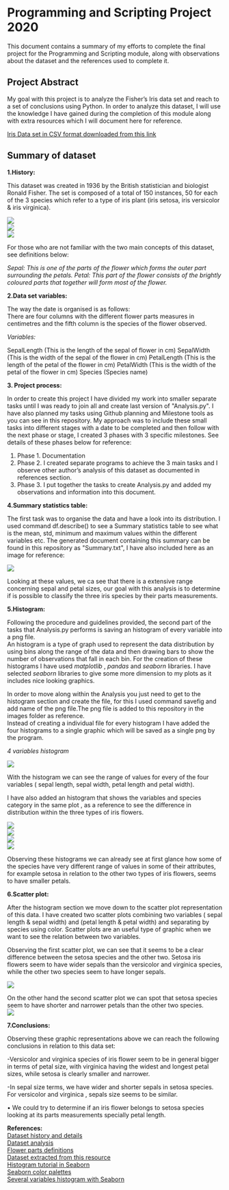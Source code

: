 

# Programming and Scripting Project 2020 

This document contains a summary of my efforts to complete the final project for the Programming and Scripting module, along with observations  about the dataset and the references used to complete it. 

## Project Abstract 

My goal with this project is to analyze the Fisher’s Iris data set and reach to a set of conclusions using Python. In order to analyze this dataset, I will use the knowledge I have gained during the completion of this module along with extra resources which I will document here for reference.  

[Iris Data set in CSV format downloaded from this link](https://gist.github.com/netj/8836201)  

## Summary of dataset  

**1.History:**

This dataset was created in 1936 by the British statistician and biologist Ronald Fisher.
The set is composed of a total of 150 instances, 50 for each of the 3 species which refer to a type of iris plant (iris setosa, iris versicolor & iris virginica). 

![](images/irissetosa.jpg)  
![](images/irisversicolor.jpg)  
![](images/irisvirginica.jpg)  



For those who are not familiar with the two main concepts of this dataset, see definitions below:

*Sepal: This is one of the parts of the flower which forms the outer part surrounding the petals.*
*Petal: This part of the flower consists of the brightly coloured parts that together will form most of the flower.* 

**2.Data set variables:** 

The way the date is organised is as follows:  
There are four columns with the different flower parts measures in centimetres and the fifth column is the species of the flower observed.
 
*Variables:*  

SepalLength (This is the length of the sepal of flower in cm)
SepalWidth (This is the width of the sepal of the flower in cm)
PetalLength (This is the length of the petal of the flower in cm)
PetalWidth (This is the width of the petal of the flower in cm)
Species (Species name)

**3. Project process:**    

In order to create this project I have divided my work into smaller separate tasks until I was ready to join all and create last version of "Analysis.py". I have also planned my tasks using Github planning and Milestone tools as you can see in this repository.
My approach was to include these small tasks into different stages with a date to be completed and then follow with the next phase or stage, I created 3 phases with 3 specific milestones. See details of these phases below for reference:  

1.	Phase 1. Documentation  
2.	Phase 2. I created separate programs to achieve the 3 main tasks and I observe other author’s analysis of this dataset as documented in references section.    
3.	Phase 3. I put together the tasks to create Analysis.py and added my observations and information into this document.  

**4.Summary statistics table:**  

The first task was to organise the data and have a look into its distribution. I used command df.describe() to see a Summary statistics table to see what is the mean, std, minimum and maximum values within the different variables etc. The generated document containing this summary can be found in this repository as "Summary.txt", I have also included here as an image for reference:  

![](images/statisticstable.JPG)  
 
Looking at these values, we ca see that there is a extensive range concerning sepal and petal sizes, our goal with this analysis is to determine if is possible to classify the three iris species by their parts measurements.


**5.Histogram:**  

Following the procedure and guidelines provided, the second part of the tasks that Analysis.py performs is saving an histogram of every variable into a png file.  
An histogram is a type of graph used to represent the data distribution by using bins along the range of the data and then drawing bars to show the number of observations that fall in each bin. For the creation of these histograms I have used *matplotlib* , *pandas* and *seaborn* libraries. I have selected *seaborn* libraries to give some more dimension to my plots as it includes nice looking graphics.  

In order to move along within the Analysis you just need to get to the histogram section and create the file, for this I used command savefig and add name of the png file.The png file is added to this repository in the images folder as reference.  
Instead of creating a individual file for every histogram I have added the four histograms to a single graphic which will be saved as a single png by the program.

*4 variables histogram*

![](images/Histogram.png)  

 
With the histogram we can see the range of values for every of the four variables ( sepal length, sepal width, petal length and petal width).  

I have also added an histogram that shows the variables and species category in the same plot , as a reference to see the difference in distribution within the three types of iris flowers.  

![](images/Histsepallength.png)  
![](images/Histsepalwidth.png)  
![](images/Histpetallength.png)  
![](images/Histpetalwidth.png)  


Observing these histograms we can already see at first glance how some of the species have very different range of values in some of their attributes, for example setosa in relation to the other two types of iris flowers, seems to have smaller petals.  

**6.Scatter plot:**  

After the histogram section we move down to the scatter plot representation of this data. I have created two scatter plots combining two variables ( sepal length & sepal width) and (petal length & petal width) and separating by species using color. Scatter plots are an useful type of graphic when we want to see the relation between two variables.
 
Observing the first scatter plot, we can see that it seems to be a clear difference between the setosa species and the other two. Setosa iris flowers seem to have wider sepals than the versicolor and virginica species, while the other two species seem to have longer sepals.  

![](images/scatterplot1.png)  

On the other hand the second scatter plot we can spot that setosa species seem to have shorter and narrower petals than the other two species.  
![](images/scatterplot2.png)  

 
**7.Conclusions:** 

Observing these  graphic representations above we can reach the following conclusions in relation to this data set:  

-Versicolor and virginica species of iris flower seem to be in general bigger in terms of petal size, with virginica having the widest and longest petal sizes, while setosa is clearly smaller and narrower.  

-In sepal size terms, we have wider and shorter sepals in setosa species. For versicolor and virginica , sepals size seems to be similar.  

•	We could try to determine if an iris flower belongs to setosa species looking at its parts measurements specially petal length.






**References:**  
[Dataset history and details](https://archive.ics.uci.edu/ml/datasets/Iris)    
[Dataset analysis](https://www.kaggle.com/uciml/iris)   
[Flower parts definitions](https://dictionary.cambridge.org/dictionary/english/)    
[Dataset extracted from this resource](https://gist.github.com/netj/8836201)  
[Histogram tutorial in Seaborn](https://www.tutorialspoint.com/seaborn/seaborn_histogram.htm)  
[Seaborn color palettes](https://seaborn.pydata.org/tutorial/color_palettes.html)  
[Several variables histogram with Seaborn](https://python-graph-gallery.com/25-histogram-with-several-variables-seaborn/)  










